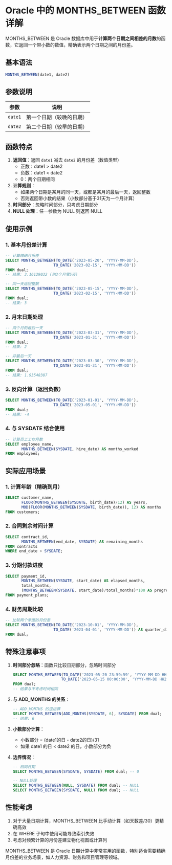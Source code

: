 # Oracle 中的 MONTHS_BETWEEN 函数详解

MONTHS_BETWEEN 是 Oracle 数据库中用于**计算两个日期之间相差的月数**的函数，它返回一个带小数的数值，精确表示两个日期之间的月份差。

## 基本语法

```sql
MONTHS_BETWEEN(date1, date2)
```

## 参数说明

| 参数    | 说明                     |
| ------- | ------------------------ |
| `date1` | 第一个日期（较晚的日期） |
| `date2` | 第二个日期（较早的日期） |

## 函数特点

1. **返回值**：返回 `date1` 减去 `date2` 的月份差（数值类型）
   - 正数：date1 > date2
   - 负数：date1 < date2
   - 0：两个日期相同
2. **计算规则**：
   - 如果两个日期是某月的同一天，或都是某月的最后一天，返回整数
   - 否则返回带小数的结果（小数部分基于31天为一个月计算）
3. **时间部分**：忽略时间部分，只考虑日期部分
4. **NULL 处理**：任一参数为 NULL 则返回 NULL

## 使用示例

### 1. 基本月份差计算

```sql
-- 计算精确月份差
SELECT MONTHS_BETWEEN(TO_DATE('2023-05-20', 'YYYY-MM-DD'),
                     TO_DATE('2023-02-15', 'YYYY-MM-DD')) 
FROM dual;
-- 结果: 3.16129032 (约3个月零5天)

-- 同一天返回整数
SELECT MONTHS_BETWEEN(TO_DATE('2023-05-15', 'YYYY-MM-DD'),
                     TO_DATE('2023-02-15', 'YYYY-MM-DD')) 
FROM dual;
-- 结果: 3
```

### 2. 月末日期处理

```sql
-- 两个月的最后一天
SELECT MONTHS_BETWEEN(TO_DATE('2023-03-31', 'YYYY-MM-DD'),
                     TO_DATE('2023-01-31', 'YYYY-MM-DD')) 
FROM dual;
-- 结果: 2

-- 非最后一天
SELECT MONTHS_BETWEEN(TO_DATE('2023-03-30', 'YYYY-MM-DD'),
                     TO_DATE('2023-01-31', 'YYYY-MM-DD')) 
FROM dual;
-- 结果: 1.93548387
```

### 3. 反向计算（返回负数）

```sql
SELECT MONTHS_BETWEEN(TO_DATE('2023-01-01', 'YYYY-MM-DD'),
                     TO_DATE('2023-05-01', 'YYYY-MM-DD')) 
FROM dual;
-- 结果: -4
```

### 4. 与 SYSDATE 结合使用

```sql
-- 计算员工工作月数
SELECT employee_name,
       MONTHS_BETWEEN(SYSDATE, hire_date) AS months_worked
FROM employees;
```

## 实际应用场景

### 1. 计算年龄（精确到月）

```sql
SELECT customer_name,
       FLOOR(MONTHS_BETWEEN(SYSDATE, birth_date)/12) AS years,
       MOD(FLOOR(MONTHS_BETWEEN(SYSDATE, birth_date)), 12) AS months
FROM customers;
```

### 2. 合同剩余时间计算

```sql
SELECT contract_id,
       MONTHS_BETWEEN(end_date, SYSDATE) AS remaining_months
FROM contracts
WHERE end_date > SYSDATE;
```

### 3. 分期付款进度

```sql
SELECT payment_id,
       MONTHS_BETWEEN(SYSDATE, start_date) AS elapsed_months,
       total_months,
       (MONTHS_BETWEEN(SYSDATE, start_date)/total_months)*100 AS progress_pct
FROM payment_plans;
```

### 4. 财务周期比较

```sql
-- 比较两个季度的月份差
SELECT MONTHS_BETWEEN(TO_DATE('2023-10-01', 'YYYY-MM-DD'),
                     TO_DATE('2023-04-01', 'YYYY-MM-DD')) AS quarter_diff
FROM dual;
```

## 特殊注意事项

1. **时间部分忽略**：函数只比较日期部分，忽略时间部分
   ```sql
   SELECT MONTHS_BETWEEN(TO_DATE('2023-05-20 23:59:59', 'YYYY-MM-DD HH24:MI:SS'),
                        TO_DATE('2023-05-15 00:00:00', 'YYYY-MM-DD HH24:MI:SS')) 
   FROM dual;
   -- 结果与不考虑时间相同
   ```

2. **与 ADD_MONTHS 的关系**：
   ```sql
   -- ADD_MONTHS 的逆运算
   SELECT MONTHS_BETWEEN(ADD_MONTHS(SYSDATE, 6), SYSDATE) FROM dual;
   -- 结果: 6
   ```

3. **小数部分计算**：
   - 小数部分 = (date1的日 - date2的日)/31
   - 如果 date1 的日 < date2 的日，小数部分为负

4. **边界情况**：
   ```sql
   -- 相同日期
   SELECT MONTHS_BETWEEN(SYSDATE, SYSDATE) FROM dual; -- 0
   
   -- NULL处理
   SELECT MONTHS_BETWEEN(NULL, SYSDATE) FROM dual; -- NULL
   SELECT MONTHS_BETWEEN(SYSDATE, NULL) FROM dual; -- NULL
   ```

## 性能考虑

1. 对于大量日期计算，MONTHS_BETWEEN 比手动计算（如天数差/30）更精确高效
2. 在 WHERE 子句中使用可能导致索引失效
3. 考虑对频繁计算的月份差建立物化视图或计算列

MONTHS_BETWEEN 是 Oracle 日期计算中非常实用的函数，特别适合需要精确月份差的业务场景，如人力资源、财务和项目管理等领域。